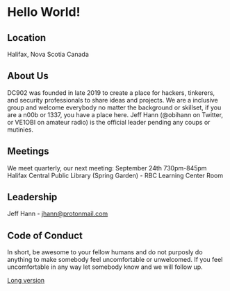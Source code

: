 # Hello World!

## Location
Halifax, Nova Scotia
Canada

## About Us
DC902 was founded in late 2019 to create a place for hackers, tinkerers, and security professionals to share ideas and projects. We are a inclusive group and welcome everybody no matter the background or skillset, if you are a n00b or 1337, you have a place here. Jeff Hann (@obihann on Twitter, or VE1OBI on amateur radio) is the official leader pending any coups or mutinies.

## Meetings
We meet quarterly, our next meeting:
September 24th 730pm-845pm
Halifax Central Public Library (Spring Garden) - RBC Learning Center Room

## Leadership
Jeff Hann - jhann@protonmail.com

## Code of Conduct

In short, be awesome to your fellow humans and do not purposly do anything to make somebody feel uncomfortable or unwelcomed. If you feel uncomfortable in any way let somebody know and we will follow up.

[Long version](https://github.com/defcon902/defcon902.github.io/blob/master/CONDUCT.md)
